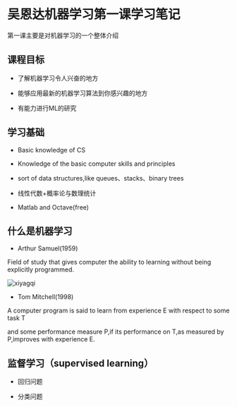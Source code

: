 # 吴恩达机器学习第一课学习笔记

第一课主要是对机器学习的一个整体介绍

## 课程目标

* 了解机器学习令人兴奋的地方

* 能够应用最新的机器学习算法到你感兴趣的地方

* 有能力进行ML的研究

## 学习基础

* Basic knowledge of CS

* Knowledge of the basic computer skills and principles

* sort of data structures,like queues、stacks、binary trees

* 线性代数+概率论与数理统计

* Matlab and Octave(free)

## 什么是机器学习

* Arthur Samuel(1959)

Field of study that gives computer the ability to learning without being explicitly programmed.

![xiyagqi](https://timgsa.baidu.com/timg?image&quality=80&size=b9999_10000&sec=1507281759517&di=750663b730fe5b5dac5f89cb7033cc62&imgtype=0&src=http%3A%2F%2Fimg.lenovomm.com%2Fs3%2Fimg%2Fapp%2Fapp-img-lestore%2F7008-2016-07-01083640-1467376600767.jpg%3FisCompress%3Dtrue%26width%3D320%26height%3D480%26quantity%3D1%26rotate%3Dtrue)

* Tom Mitchell(1998)

A computer program is said to learn from experience E with respect to some task T

and some performance measure P,if its performance on T,as measured by P,improves with experience E.

## 监督学习（supervised learning）

* 回归问题



* 分类问题









